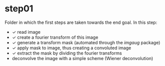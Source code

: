 # step01
Folder in which the first steps are taken towards the end goal.
In this step:
 - &check; read image
 - &check; create a fourier transform of this image
 - &check; generate a transform mask (automated through the *imgaug* package)
 - &check; apply mask to image, thus creating a convoluted image
 - &check; extract the mask by dividing the fourier transforms
 - deconvolve the image with a simple scheme (Wiener deconvolution)